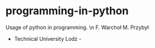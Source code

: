 # programming-in-python
Usage of python in programming. \n
F. Warchoł
M. Przybył
- Technical University Lodz -
